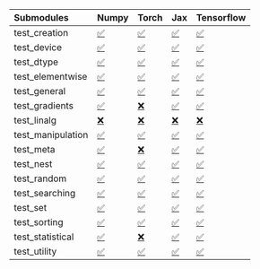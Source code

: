 | Submodules        | Numpy                                                                                                                           | Torch                                                                                                                           | Jax                                                                                                                             | Tensorflow                                                                                                                      |
|:------------------|:--------------------------------------------------------------------------------------------------------------------------------|:--------------------------------------------------------------------------------------------------------------------------------|:--------------------------------------------------------------------------------------------------------------------------------|:--------------------------------------------------------------------------------------------------------------------------------|
| test_creation     | <a href="https://github.com/unifyai/ivy/runs/8007767681?check_suite_focus=true" rel="noopener noreferrer" target="_blank">✅</a> | <a href="https://github.com/unifyai/ivy/runs/8007769074?check_suite_focus=true" rel="noopener noreferrer" target="_blank">✅</a> | <a href="https://github.com/unifyai/ivy/runs/8007770267?check_suite_focus=true" rel="noopener noreferrer" target="_blank">✅</a> | <a href="https://github.com/unifyai/ivy/runs/8007771222?check_suite_focus=true" rel="noopener noreferrer" target="_blank">✅</a> |
| test_device       | <a href="https://github.com/unifyai/ivy/runs/8007767760?check_suite_focus=true" rel="noopener noreferrer" target="_blank">✅</a> | <a href="https://github.com/unifyai/ivy/runs/8007769254?check_suite_focus=true" rel="noopener noreferrer" target="_blank">✅</a> | <a href="https://github.com/unifyai/ivy/runs/8007770328?check_suite_focus=true" rel="noopener noreferrer" target="_blank">✅</a> | <a href="https://github.com/unifyai/ivy/runs/8007771288?check_suite_focus=true" rel="noopener noreferrer" target="_blank">✅</a> |
| test_dtype        | <a href="https://github.com/unifyai/ivy/runs/8007767852?check_suite_focus=true" rel="noopener noreferrer" target="_blank">✅</a> | <a href="https://github.com/unifyai/ivy/runs/8007769296?check_suite_focus=true" rel="noopener noreferrer" target="_blank">✅</a> | <a href="https://github.com/unifyai/ivy/runs/8007770373?check_suite_focus=true" rel="noopener noreferrer" target="_blank">✅</a> | <a href="https://github.com/unifyai/ivy/runs/8007771378?check_suite_focus=true" rel="noopener noreferrer" target="_blank">✅</a> |
| test_elementwise  | <a href="https://github.com/unifyai/ivy/runs/8007767978?check_suite_focus=true" rel="noopener noreferrer" target="_blank">✅</a> | <a href="https://github.com/unifyai/ivy/runs/8007769368?check_suite_focus=true" rel="noopener noreferrer" target="_blank">✅</a> | <a href="https://github.com/unifyai/ivy/runs/8007770432?check_suite_focus=true" rel="noopener noreferrer" target="_blank">✅</a> | <a href="https://github.com/unifyai/ivy/runs/8007771446?check_suite_focus=true" rel="noopener noreferrer" target="_blank">✅</a> |
| test_general      | <a href="https://github.com/unifyai/ivy/runs/8007768068?check_suite_focus=true" rel="noopener noreferrer" target="_blank">✅</a> | <a href="https://github.com/unifyai/ivy/runs/8007769419?check_suite_focus=true" rel="noopener noreferrer" target="_blank">✅</a> | <a href="https://github.com/unifyai/ivy/runs/8007770495?check_suite_focus=true" rel="noopener noreferrer" target="_blank">✅</a> | <a href="https://github.com/unifyai/ivy/runs/8007771526?check_suite_focus=true" rel="noopener noreferrer" target="_blank">✅</a> |
| test_gradients    | <a href="https://github.com/unifyai/ivy/runs/8007768157?check_suite_focus=true" rel="noopener noreferrer" target="_blank">✅</a> | <a href="https://github.com/unifyai/ivy/runs/8007769465?check_suite_focus=true" rel="noopener noreferrer" target="_blank">❌</a> | <a href="https://github.com/unifyai/ivy/runs/8007770546?check_suite_focus=true" rel="noopener noreferrer" target="_blank">✅</a> | <a href="https://github.com/unifyai/ivy/runs/8007771606?check_suite_focus=true" rel="noopener noreferrer" target="_blank">✅</a> |
| test_linalg       | <a href="https://github.com/unifyai/ivy/runs/8007768266?check_suite_focus=true" rel="noopener noreferrer" target="_blank">❌</a> | <a href="https://github.com/unifyai/ivy/runs/8007769555?check_suite_focus=true" rel="noopener noreferrer" target="_blank">❌</a> | <a href="https://github.com/unifyai/ivy/runs/8007770603?check_suite_focus=true" rel="noopener noreferrer" target="_blank">❌</a> | <a href="https://github.com/unifyai/ivy/runs/8007771680?check_suite_focus=true" rel="noopener noreferrer" target="_blank">❌</a> |
| test_manipulation | <a href="https://github.com/unifyai/ivy/runs/8007768364?check_suite_focus=true" rel="noopener noreferrer" target="_blank">✅</a> | <a href="https://github.com/unifyai/ivy/runs/8007769603?check_suite_focus=true" rel="noopener noreferrer" target="_blank">✅</a> | <a href="https://github.com/unifyai/ivy/runs/8007770665?check_suite_focus=true" rel="noopener noreferrer" target="_blank">✅</a> | <a href="https://github.com/unifyai/ivy/runs/8007771741?check_suite_focus=true" rel="noopener noreferrer" target="_blank">✅</a> |
| test_meta         | <a href="https://github.com/unifyai/ivy/runs/8007768454?check_suite_focus=true" rel="noopener noreferrer" target="_blank">✅</a> | <a href="https://github.com/unifyai/ivy/runs/8007769665?check_suite_focus=true" rel="noopener noreferrer" target="_blank">❌</a> | <a href="https://github.com/unifyai/ivy/runs/8007770737?check_suite_focus=true" rel="noopener noreferrer" target="_blank">✅</a> | <a href="https://github.com/unifyai/ivy/runs/8007771798?check_suite_focus=true" rel="noopener noreferrer" target="_blank">✅</a> |
| test_nest         | <a href="https://github.com/unifyai/ivy/runs/8007768531?check_suite_focus=true" rel="noopener noreferrer" target="_blank">✅</a> | <a href="https://github.com/unifyai/ivy/runs/8007769771?check_suite_focus=true" rel="noopener noreferrer" target="_blank">✅</a> | <a href="https://github.com/unifyai/ivy/runs/8007770791?check_suite_focus=true" rel="noopener noreferrer" target="_blank">✅</a> | <a href="https://github.com/unifyai/ivy/runs/8007771891?check_suite_focus=true" rel="noopener noreferrer" target="_blank">✅</a> |
| test_random       | <a href="https://github.com/unifyai/ivy/runs/8007768609?check_suite_focus=true" rel="noopener noreferrer" target="_blank">✅</a> | <a href="https://github.com/unifyai/ivy/runs/8007769843?check_suite_focus=true" rel="noopener noreferrer" target="_blank">✅</a> | <a href="https://github.com/unifyai/ivy/runs/8007770862?check_suite_focus=true" rel="noopener noreferrer" target="_blank">✅</a> | <a href="https://github.com/unifyai/ivy/runs/8007771961?check_suite_focus=true" rel="noopener noreferrer" target="_blank">✅</a> |
| test_searching    | <a href="https://github.com/unifyai/ivy/runs/8007768669?check_suite_focus=true" rel="noopener noreferrer" target="_blank">✅</a> | <a href="https://github.com/unifyai/ivy/runs/8007769906?check_suite_focus=true" rel="noopener noreferrer" target="_blank">✅</a> | <a href="https://github.com/unifyai/ivy/runs/8007770917?check_suite_focus=true" rel="noopener noreferrer" target="_blank">✅</a> | <a href="https://github.com/unifyai/ivy/runs/8007772017?check_suite_focus=true" rel="noopener noreferrer" target="_blank">✅</a> |
| test_set          | <a href="https://github.com/unifyai/ivy/runs/8007768742?check_suite_focus=true" rel="noopener noreferrer" target="_blank">✅</a> | <a href="https://github.com/unifyai/ivy/runs/8007769979?check_suite_focus=true" rel="noopener noreferrer" target="_blank">✅</a> | <a href="https://github.com/unifyai/ivy/runs/8007770976?check_suite_focus=true" rel="noopener noreferrer" target="_blank">✅</a> | <a href="https://github.com/unifyai/ivy/runs/8007772073?check_suite_focus=true" rel="noopener noreferrer" target="_blank">✅</a> |
| test_sorting      | <a href="https://github.com/unifyai/ivy/runs/8007768824?check_suite_focus=true" rel="noopener noreferrer" target="_blank">✅</a> | <a href="https://github.com/unifyai/ivy/runs/8007770049?check_suite_focus=true" rel="noopener noreferrer" target="_blank">✅</a> | <a href="https://github.com/unifyai/ivy/runs/8007771037?check_suite_focus=true" rel="noopener noreferrer" target="_blank">✅</a> | <a href="https://github.com/unifyai/ivy/runs/8007772131?check_suite_focus=true" rel="noopener noreferrer" target="_blank">✅</a> |
| test_statistical  | <a href="https://github.com/unifyai/ivy/runs/8007768933?check_suite_focus=true" rel="noopener noreferrer" target="_blank">✅</a> | <a href="https://github.com/unifyai/ivy/runs/8007770112?check_suite_focus=true" rel="noopener noreferrer" target="_blank">❌</a> | <a href="https://github.com/unifyai/ivy/runs/8007771098?check_suite_focus=true" rel="noopener noreferrer" target="_blank">✅</a> | <a href="https://github.com/unifyai/ivy/runs/8007772173?check_suite_focus=true" rel="noopener noreferrer" target="_blank">✅</a> |
| test_utility      | <a href="https://github.com/unifyai/ivy/runs/8007769004?check_suite_focus=true" rel="noopener noreferrer" target="_blank">✅</a> | <a href="https://github.com/unifyai/ivy/runs/8007770181?check_suite_focus=true" rel="noopener noreferrer" target="_blank">✅</a> | <a href="https://github.com/unifyai/ivy/runs/8007771159?check_suite_focus=true" rel="noopener noreferrer" target="_blank">✅</a> | <a href="https://github.com/unifyai/ivy/runs/8007772210?check_suite_focus=true" rel="noopener noreferrer" target="_blank">✅</a> |